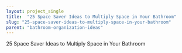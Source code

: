 ```yaml
---
layout: project_single
title:  "25 Space Saver Ideas to Multiply Space in Your Bathroom"
slug: "25-space-saver-ideas-to-multiply-space-in-your-bathroom"
parent: "bathroom-organization-ideas"
---
```

25 Space Saver Ideas to Multiply Space in Your Bathroom